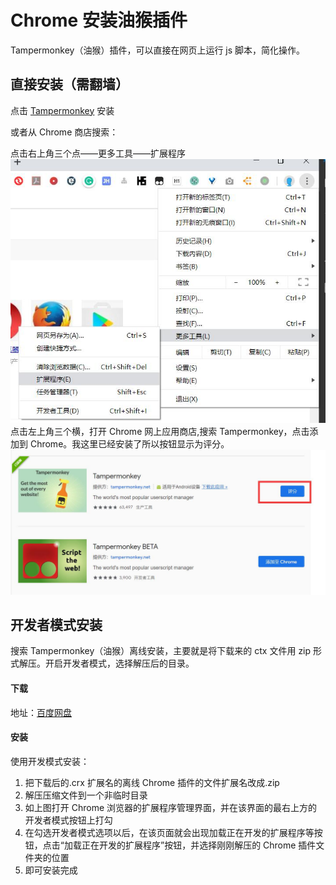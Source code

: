 # Chrome 安装油猴插件

Tampermonkey（油猴）插件，可以直接在网页上运行 js 脚本，简化操作。

## 直接安装（需翻墙）

点击 [Tampermonkey](https://chrome.google.com/webstore/detail/tampermonkey/dhdgffkkebhmkfjojejmpbldmpobfkfo) 安装

或者从 Chrome 商店搜索：

点击右上角三个点——更多工具——扩展程序
![](../pic/google1.jpg)
点击左上角三个横，打开 Chrome 网上应用商店,搜索 Tampermonkey，点击添加到 Chrome。我这里已经安装了所以按钮显示为评分。
![](../pic/google2.jpg)

## 开发者模式安装

搜索 Tampermonkey（油猴）离线安装，主要就是将下载来的 ctx 文件用 zip 形式解压。开启开发者模式，选择解压后的目录。

#### 下载

地址：[百度网盘](https://pan.baidu.com/s/1ylmQULE29O8tgcxtAbDUgQ)

#### 安装

使用开发模式安装：

1. 把下载后的.crx 扩展名的离线 Chrome 插件的文件扩展名改成.zip
2. 解压压缩文件到一个非临时目录
3. 如上图打开 Chrome 浏览器的扩展程序管理界面，并在该界面的最右上方的开发者模式按钮上打勾
4. 在勾选开发者模式选项以后，在该页面就会出现加载正在开发的扩展程序等按钮，点击“加载正在开发的扩展程序”按钮，并选择刚刚解压的 Chrome 插件文件夹的位置
5. 即可安装完成
